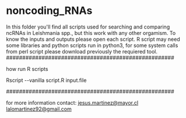 # noncoding_RNAs
In this folder you'll find all scripts used for searching and comparing ncRNAs in Leishmania spp., but this work with any other orgamism. 
To know the inputs and outputs please open each script. 
R script may need some libraries and python scripts run in python3, for some system calls from perl script please download previously the requiered tool. 
####################################################

how run R scripts

Rscript --vanilla script.R input.file 

####################################################








for more information contact: 
jesus.martinez@mayor.cl
lalomartinez92@gmail.com 


